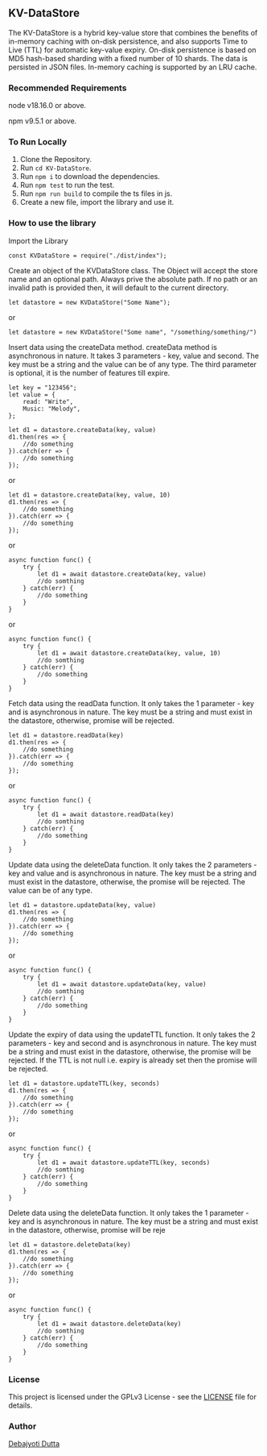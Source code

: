 ## KV-DataStore

The KV-DataStore is a hybrid key-value store that combines the benefits of in-memory caching with on-disk persistence, and also supports Time to Live (TTL) for automatic key-value expiry. On-disk persistence is based on MD5 hash-based sharding with a fixed number of 10 shards. The data is persisted in JSON files. In-memory caching is supported by an LRU cache.

### Recommended Requirements

node v18.16.0 or above.

npm v9.5.1 or above.

### To Run Locally

1. Clone the Repository.
2. Run `cd KV-DataStore`.
3. Run `npm i` to download the dependencies.
4. Run `npm test` to run the test.
5. Run `npm run build` to compile the ts files in js.
6. Create a new file, import the library and use it.

### How to use the library

Import the Library

```
const KVDataStore = require("./dist/index");
```

Create an object of the KVDataStore class. The Object will accept the store name and an optional path. Always prive the absolute path. If no path or an invalid path is provided then, it will default to the current directory.

```
let datastore = new KVDataStore("Some Name");
```

or

```
let datastore = new KVDataStore("Some name", "/something/something/")
```

Insert data using the createData method. createData method is asynchronous in nature. It takes 3 parameters - key, value and second. The key must be a string and the value can be of any type. The third parameter is optional, it is the number of features till expire.

```
let key = "123456";
let value = {
    read: "Write",
    Music: "Melody",
};
```

```
let d1 = datastore.createData(key, value)
d1.then(res => {
    //do something
}).catch(err => {
    //do something
});
```

or

```
let d1 = datastore.createData(key, value, 10)
d1.then(res => {
    //do something
}).catch(err => {
    //do something
});
```

or

```
async function func() {
    try {
        let d1 = await datastore.createData(key, value)
        //do somthing
    } catch(err) {
        //do something
    }
}
```

or

```
async function func() {
    try {
        let d1 = await datastore.createData(key, value, 10)
        //do somthing
    } catch(err) {
        //do something
    }
}
```

Fetch data using the readData function. It only takes the 1 parameter - key and is asynchronous in nature. The key must be a string and must exist in the datastore, otherwise, promise will be rejected.

```
let d1 = datastore.readData(key)
d1.then(res => {
    //do something
}).catch(err => {
    //do something
});
```

or

```
async function func() {
    try {
        let d1 = await datastore.readData(key)
        //do somthing
    } catch(err) {
        //do something
    }
}
```

Update data using the deleteData function. It only takes the 2 parameters - key and value and is asynchronous in nature. The key must be a string and must exist in the datastore, otherwise, the promise will be rejected. The value can be of any type.

```
let d1 = datastore.updateData(key, value)
d1.then(res => {
    //do something
}).catch(err => {
    //do something
});
```

or

```
async function func() {
    try {
        let d1 = await datastore.updateData(key, value)
        //do somthing
    } catch(err) {
        //do something
    }
}
```

Update the expiry of data using the updateTTL function. It only takes the 2 parameters - key and second and is asynchronous in nature. The key must be a string and must exist in the datastore, otherwise, the promise will be rejected. If the TTL is not null i.e. expiry is already set then the promise will be rejected.

```
let d1 = datastore.updateTTL(key, seconds)
d1.then(res => {
    //do something
}).catch(err => {
    //do something
});
```

or

```
async function func() {
    try {
        let d1 = await datastore.updateTTL(key, seconds)
        //do somthing
    } catch(err) {
        //do something
    }
}
```

Delete data using the deleteData function. It only takes the 1 parameter - key and is asynchronous in nature. The key must be a string and must exist in the datastore, otherwise, promise will be reje

```
let d1 = datastore.deleteData(key)
d1.then(res => {
    //do something
}).catch(err => {
    //do something
});
```

or

```
async function func() {
    try {
        let d1 = await datastore.deleteData(key)
        //do somthing
    } catch(err) {
        //do something
    }
}
```

### License

This project is licensed under the GPLv3 License - see the [LICENSE](LICENSE) file for details.

### Author

[Debajyoti Dutta](https://github.com/DeboDevelop)